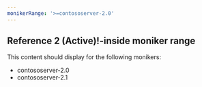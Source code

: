 ```yaml
---
monikerRange: '>=contososerver-2.0'
---
```


## Reference 2 (Active)!-inside moniker range

This content should display for the following monikers:

* contososerver-2.0
* contososerver-2.1
